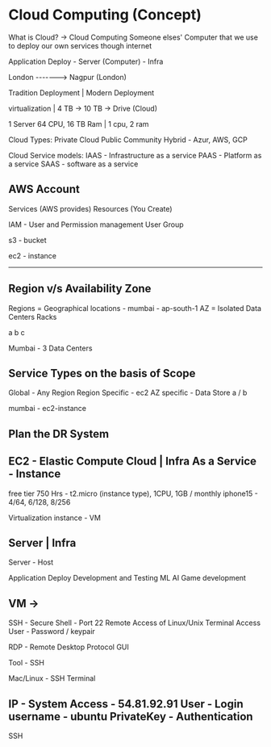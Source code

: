 # Cloud Computing (Concept)

What is Cloud? -> Cloud Computing
Someone elses' Computer that we use to deploy our own services though internet

Application Deploy - Server (Computer) - Infra 

London -------> Nagpur (London)

Tradition Deployment | Modern Deployment 

virtualization | 4 TB -> 10 TB -> Drive (Cloud)

1 Server 64 CPU, 16 TB Ram | 1 cpu, 2 ram

Cloud Types:
Private Cloud
Public
Community
Hybrid - Azur, AWS, GCP

Cloud Service models:
IAAS - Infrastructure as a service
PAAS - Platform as a service 
SAAS - software as a service


AWS Account
-----------

Services (AWS provides)
Resources (You Create)

IAM - User and Permission management
User
Group

s3 - bucket

ec2 - instance

----------------
Region v/s Availability Zone
-----------

Regions = Geographical locations - mumbai - ap-south-1
AZ = Isolated Data Centers Racks

a b c

Mumbai -  3 Data Centers


Service Types on the basis of Scope
-----
Global - Any Region 
Region Specific - ec2
AZ specific - Data Store a / b


mumbai - ec2-instance  

Plan the DR System
-------------------


EC2 - Elastic Compute Cloud | Infra As a Service - Instance
--------------------------------------------------
free tier 
750 Hrs - t2.micro (instance type), 1CPU, 1GB / monthly
iphone15 - 4/64, 6/128, 8/256


Virtualization 
instance - VM

Server | Infra
---------------
Server - Host

Application Deploy
Development and Testing
ML 
AI 
Game development

VM -> 
-----------


SSH - Secure Shell - Port 22
Remote Access of Linux/Unix
Terminal Access 
User - Password / keypair


RDP - Remote Desktop Protocol
GUI

Tool - SSH

Mac/Linux - SSH Terminal 



IP - System Access - 54.81.92.91
User - Login username - ubuntu
PrivateKey - Authentication 
 -----------


SSH


